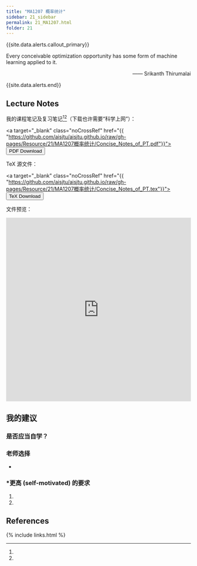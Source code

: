 ```yaml
---
title: "MA1207 概率统计"
sidebar: 21_sidebar
permalink: 21_MA1207.html
folder: 21
---
```


{{site.data.alerts.callout_primary}}
<p>Every conceivable optimization opportunity has some form of machine learning applied to it.</p>
<p align="right">—— Srikanth Thirumalai</p>

{{site.data.alerts.end}}

## Lecture Notes

我的课程笔记及复习笔记[^1][^2]（下载也许需要“科学上网”）：

<a target="\_blank" class="noCrossRef" href="{{ "https://github.com/aisjtu/aisjtu.github.io/raw/gh-pages/Resource/21/MA1207概率统计/Concise_Notes_of_PT.pdf"}}"><button type="button" class="btn btn-default" aria-label="Left Align"><span class="glyphicon glyphicon-download-alt" aria-hidden="true"></span> PDF Download</button></a>

TeX 源文件：

<a target="\_blank" class="noCrossRef" href="{{ "https://github.com/aisjtu/aisjtu.github.io/raw/gh-pages/Resource/21/MA1207概率统计/Concise_Notes_of_PT.tex"}}"><button type="button" class="btn btn-default" aria-label="Left Align"><span class="glyphicon glyphicon-download-alt" aria-hidden="true"></span> TeX Download</button></a>

文件预览：

<embed src="https://aisjtu.github.io/Rsr_pdf/21/Concise_Notes_of_PT.pdf" type="application/pdf" width="100%" height="500px"/>

## 我的建议

### 是否应当自学？



### 老师选择

- 

### *更高 (self-motivated) 的要求

1. 
2. 

## References

[^1]: 

[^2]: 

[^3]: 

{% include links.html %}
